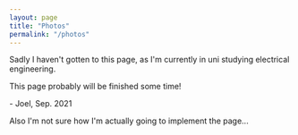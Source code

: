 ```yaml
---
layout: page
title: "Photos"
permalink: "/photos"
---
```


Sadly I haven't gotten to this page, as I'm currently in uni studying electrical engineering.

This page probably will be finished some time!

\- Joel, Sep. 2021

Also I'm not sure how I'm actually going to implement the page...
